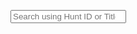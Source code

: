   <input
            id="searchInput"
            placeholder="Search using Hunt ID or Title..."
            type="search"
            class="block w-full rounded bg-gray-200 p-4 mb-4"
        />

<script type="module">
    document.addEventListener('DOMContentLoaded', () => {
        const searchInput = document.getElementById('searchInput');
        const huntTableBody = document.getElementById('huntTableBody');

        function filterHunts() {
            const query = searchInput.value.toLowerCase();

            huntTableBody.querySelectorAll('tr').forEach(row => {
                try {
                    const idCell = row.querySelector('td:nth-child(1) a');
                    const titleCell = row.querySelector('td:nth-child(3) a');

                    if (idCell && titleCell) {
                        const id = idCell.textContent.toLowerCase();
                        const title = titleCell.textContent.toLowerCase();

                        if (id.includes(query) || title.includes(query)) {
                            row.style.display = '';
                        } else {
                            row.style.display = 'none';
                        }
                    } else {
                        row.style.display = 'none';
                    }
                } catch (error) {
                    row.style.display = 'none';
                }
            });
        }

        searchInput.addEventListener('input', filterHunts);
        filterHunts();
    });
</script>
